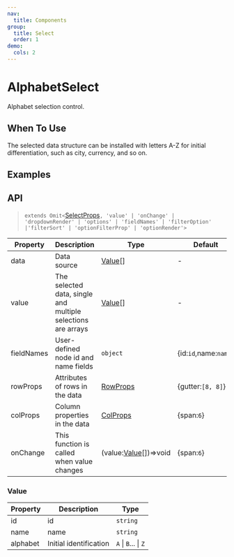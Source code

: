 ```yaml
---
nav:
  title: Components
group:
  title: Select
  order: 1
demo:
  cols: 2
---
```


# AlphabetSelect

Alphabet selection control.

## When To Use

The selected data structure can be installed with letters A-Z for initial differentiation, such as city, currency, and so on.

## Examples

<code src='./demo/basic.tsx' title='Basic'></code>
<code src='./demo/multiple.tsx' title='Multiple Selection'></code>

## API

> `extends Omit<`[SelectProps](https://ant-design.antgroup.com/components/select#select-props)`, 'value' | 'onChange' | 'dropdownRender' | 'options' | 'fieldNames' | 'filterOption' |'filterSort' | 'optionFilterProp' | 'optionRender'>`

| Property   | Description                                                  | Type                                                            | Default               |
| ---------- | ------------------------------------------------------------ | --------------------------------------------------------------- | --------------------- |
| data       | Data source                                                  | [Value](#value)[]                                               | -                     |
| value      | The selected data, single and multiple selections are arrays | [Value](#value)[]                                               | -                     |
| fieldNames | User-defined node id and name fields                         | `object`                                                        | {id:`id`,name:`name`} |
| rowProps   | Attributes of rows in the data                               | [RowProps](https://ant-design.antgroup.com/components/grid#row) | {gutter:`[8, 8]`}     |
| colProps   | Column properties in the data                                | [ColProps](https://ant-design.antgroup.com/components/grid#col) | {span:`6`}            |
| onChange   | This function is called when value changes                   | (value:[Value](#value)[])=>void                                 | {span:`6`}            |

### Value

| Property | Description            | Type                 |
| -------- | ---------------------- | -------------------- |
| id       | id                     | `string`             |
| name     | name                   | `string`             |
| alphabet | Initial identification | `A` \| `B`... \| `Z` |
